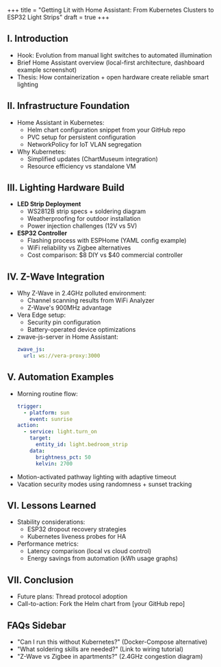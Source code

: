 +++
title = "Getting Lit with Home Assistant: From Kubernetes Clusters to ESP32 Light Strips"
draft = true
+++

## I. Introduction
- Hook: Evolution from manual light switches to automated illumination
- Brief Home Assistant overview (local-first architecture, dashboard example screenshot)
- Thesis: How containerization + open hardware create reliable smart lighting

## II. Infrastructure Foundation
- Home Assistant in Kubernetes:
  - Helm chart configuration snippet from your GitHub repo
  - PVC setup for persistent configuration
  - NetworkPolicy for IoT VLAN segregation
- Why Kubernetes: 
  - Simplified updates (ChartMuseum integration)
  - Resource efficiency vs standalone VM

## III. Lighting Hardware Build
- **LED Strip Deployment**
  - WS2812B strip specs + soldering diagram
  - Weatherproofing for outdoor installation
  - Power injection challenges (12V vs 5V)
- **ESP32 Controller**
  - Flashing process with ESPHome (YAML config example)
  - WiFi reliability vs Zigbee alternatives
  - Cost comparison: $8 DIY vs $40 commercial controller

## IV. Z-Wave Integration
- Why Z-Wave in 2.4GHz polluted environment:
  - Channel scanning results from WiFi Analyzer
  - Z-Wave's 900MHz advantage
- Vera Edge setup:
  - Security pin configuration
  - Battery-operated device optimizations
- zwave-js-server in Home Assistant:
  ```yaml
  zwave_js:
    url: ws://vera-proxy:3000
  ```

## V. Automation Examples
- Morning routine flow:
  ```yaml
  trigger: 
    - platform: sun
      event: sunrise
  action:
    - service: light.turn_on
      target:
        entity_id: light.bedroom_strip
      data:
        brightness_pct: 50
        kelvin: 2700
  ```
- Motion-activated pathway lighting with adaptive timeout
- Vacation security modes using randomness + sunset tracking

## VI. Lessons Learned
- Stability considerations:
  - ESP32 dropout recovery strategies
  - Kubernetes liveness probes for HA
- Performance metrics:
  - Latency comparison (local vs cloud control)
  - Energy savings from automation (kWh usage graphs)

## VII. Conclusion
- Future plans: Thread protocol adoption
- Call-to-action: Fork the Helm chart from [your GitHub repo]

## FAQs Sidebar
- "Can I run this without Kubernetes?" (Docker-Compose alternative)
- "What soldering skills are needed?" (Link to wiring tutorial)
- "Z-Wave vs Zigbee in apartments?" (2.4GHz congestion diagram)
